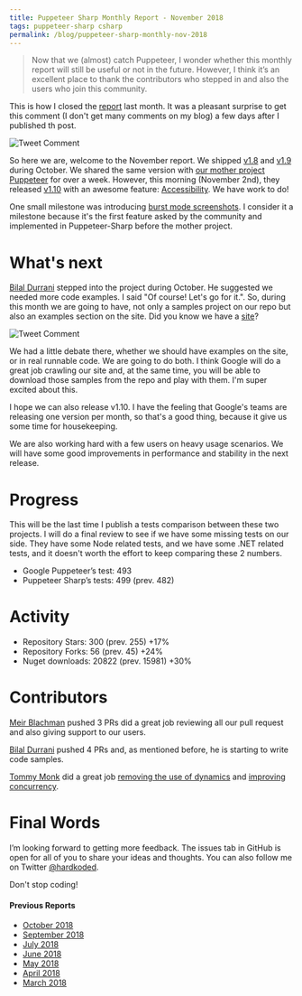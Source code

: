```yaml
---
title: Puppeteer Sharp Monthly Report - November 2018
tags: puppeteer-sharp csharp
permalink: /blog/puppeteer-sharp-monthly-nov-2018
---
```

 
>Now that we (almost) catch Puppeteer, I wonder whether this monthly report will still be useful or not in the future. However, I think it’s an excellent place to thank the contributors who stepped in and also the users who join this community.

This is how I closed the [report](http://www.hardkoded.com/blog/puppeteer-sharp-monthly-oct-2018) last month. It was a pleasant surprise to get this comment (I don't get many comments on my blog) a few days after I published th post.

![Tweet Comment](https://raw.githubusercontent.com/kblok/kblok.github.io/master/img/nov-2018-report/MarkComment.png)

So here we are, welcome to the November report. We shipped [v1.8](https://github.com/kblok/puppeteer-sharp/releases/tag/v1.8) and [v1.9](https://github.com/kblok/puppeteer-sharp/releases/tag/v1.9) during October. We shared the same version with [our mother project Puppeteer](https://github.com/googleChrome/puppeteer) for over a week. However, this morning (November 2nd), they released [v1.10](https://github.com/GoogleChrome/puppeteer/releases/tag/v1.10.0) with an awesome feature: [Accessibility](https://github.com/GoogleChrome/puppeteer/blob/v1.10.0/docs/api.md#class-accessibility). We have work to do!

One small milestone was introducing [burst mode screenshots](https://github.com/kblok/puppeteer-sharp/pull/705). I consider it a milestone because it's the first feature asked by the community and implemented in Puppeteer-Sharp before the mother project.

# What's next

[Bilal Durrani](https://github.com/bdurrani) stepped into the project during October. He suggested we needed more code examples. I said "Of course! Let's go for it.". So, during this month we are going to have, not only a samples project on our repo but also an examples section on the site. Did you know we have a [site](https://www.puppeteersharp.com/)?

![Tweet Comment](https://raw.githubusercontent.com/kblok/kblok.github.io/master/img/nov-2018-report/ExamplesSection.jpg)

We had a little debate there, whether we should have examples on the site, or in real runnable code. We are going to do both. I think Google will do a great job crawling our site and, at the same time, you will be able to download those samples from the repo and play with them. I'm super excited about this.

I hope we can also release v1.10. I have the feeling that Google's teams are releasing one version per month, so that's a good thing, because it give us some time for housekeeping.

We are also working hard with a few users on heavy usage scenarios. We will have some good improvements in performance and stability in the next release.

# Progress
This will be the last time I publish a tests comparison between these two projects. I will do a final review to see if we have some missing tests on our side. They have some Node related tests, and we have some .NET related tests, and it doesn't worth the effort to keep comparing these 2 numbers.

* Google Puppeteer’s test: 493
* Puppeteer Sharp’s tests: 499 (prev. 482)

# Activity 

* Repository Stars: 300 (prev. 255) +17%
* Repository Forks: 56 (prev. 45) +24%
* Nuget downloads: 20822 (prev. 15981) +30%

# Contributors

[Meir Blachman](https://www.twitter.com/MeirBlachman) pushed 3 PRs did a great job reviewing all our pull request and also giving support to our users.

[Bilal Durrani](https://github.com/bdurrani) pushed 4 PRs and, as mentioned before, he is starting to write code samples.

[Tommy Monk](https://github.com/tommymonk) did a great job [removing the use of dynamics](https://github.com/kblok/puppeteer-sharp/pull/652) and [improving concurrency](https://github.com/kblok/puppeteer-sharp/pull/715).

# Final Words

I’m looking forward to getting more feedback. The issues tab in GitHub is open for all of you to share your ideas and thoughts. You can also follow me on Twitter [@hardkoded](https://twitter.com/hardkoded).

Don't stop coding!

#### Previous Reports
 * [October 2018](http://www.hardkoded.com/blog/puppeteer-sharp-monthly-oct-2018)
 * [September 2018](http://www.hardkoded.com/blog/puppeteer-sharp-monthly-sep-2018)
 * [July 2018](http://www.hardkoded.com/blog/puppeteer-sharp-monthly-jul-2018)
 * [June 2018](http://www.hardkoded.com/blog/puppeteer-sharp-monthly-jun-2018)
 * [May 2018](http://www.hardkoded.com/blogs/puppeteer-sharp-monthly-may-2018)
 * [April 2018](http://www.hardkoded.com/blogs/puppeteer-sharp-monthly-april-2018)
 * [March 2018](http://www.hardkoded.com/blogs/puppeteer-sharp-monthly-march-2018)